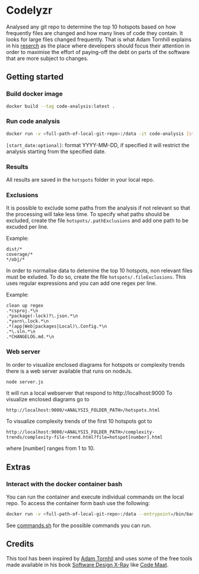 Codelyzr
========
Analysed any git repo to determine the top 10 hotspots based on how
frequently files are changed and how many lines of code they contain.
It looks for large files changed frequently.
That is what Adam Tornhill explains in his [reserch](https://codescene.com/hubfs/web_docs/CodeSceneUseCasesAndRoles.pdf)
as the place where developers should focus their attention in order
to maximise the effort of paying-off the debt on parts of
the software that are more subject to changes.

Getting started
---------------

### Build docker image
```bash
docker build --tag code-analysis:latest .
```
### Run code analysis
```bash
docker run -v <full-path-of-local-git-repo>:/data -it code-analysis [start_date:optional]
```
`[start_date:optional]`: format YYYY-MM-DD, if specified it will restrict the
analysis starting from the specified date.

### Results
All results are saved in the `hotspots` folder in your local repo.

### Exclusions
It is possible to exclude some paths from the analysis if not relevant
so that the processing will take less time.
To specify what paths should be excluded, create the 
file `hotspots/.pathExclusions` and add one path to be excuded
per line.

Example:
```
dist/*
coverage/*
*/obj/*
```

In order to normalise data to detemine the top 10 hotspots,
non relevant files must be exluded.
To do so, create the file `hotspots/.fileExclusions`. This
uses regular expressions and you can add one regex per line.

Example:
```
clean up regex
.*csproj.*\n
.*package(-lock)?\.json.*\n
.*yarn\.lock.*\n
.*(app|Web|packages|Local)\.Config.*\n
.*\.sln.*\n
.*CHANGELOG.md.*\n
```

### Web server
In order to visualize enclosed diagrams for hotspots or complexity trends
there is a web server available that runs on nodeJs.

```bash
node server.js
```

It will run a local webserver that respond to http://localhost:9000
To visualize enclosed diagrams go to
```
http://localhost:9000/<ANALYSIS_FOLDER_PATH>/hotspots.html
```
To visualize complexity trends of the first 10 hotspots got to
```
http://localhost:9000/<ANALYSIS_FOLDER_PATH>/complexity-trends/complexity-file-trend.html?file=hotspot[number].html
```
where [number] ranges from 1 to 10.

Extras
------
### Interact with the docker container bash
You can run the container and execute individual commands on the local repo.
To access the container form bash use the following:
```bash
docker run -v <full-path-of-local-git-repo>:/data --entrypoint=/bin/bash -it code-analysis
```
See [commands.sh](commands.sh) for the possible commands you can run.

Credits
-------
This tool has been inspired by [Adam Tornhil](https://youtu.be/SdUewLCHWvU)
and uses some of the free tools made available in his book
[Software Design X-Ray](https://pragprog.com/titles/atevol/software-design-x-rays/)
like [Code Maat](https://github.com/adamtornhill/code-maat).
